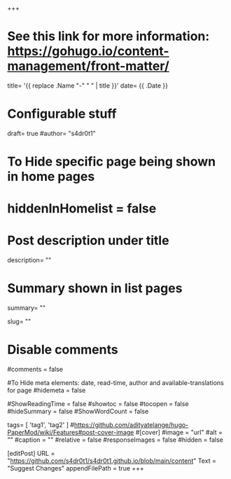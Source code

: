 +++
# See this link for more information: https://gohugo.io/content-management/front-matter/

title= '{{ replace .Name "-" " " | title }}'
date= {{ .Date }}

# Configurable stuff
draft= true
#author= "s4dr0t1"

# To Hide specific page being shown in home pages
# hiddenInHomelist = false

# Post description under title
description= ""

# Summary shown in list pages
summary= ""

slug= ""

# Disable comments
#comments = false

#To Hide meta elements: date, read-time, author and available-translations for page
#hidemeta = false

#ShowReadingTime = false
#showtoc = false
#tocopen = false
#hideSummary = false
#ShowWordCount = false

tags= [
    'tag1',
    'tag2'
]
#https://github.com/adityatelange/hugo-PaperMod/wiki/Features#post-cover-image
#[cover]
    #image = "url"
    #alt = ""
    #caption = ""
    #relative = false
    #responseImages = false
    #hidden = false


[editPost]
URL = "https://github.com/s4dr0t1/s4dr0t1.github.io/blob/main/content"
Text = "Suggest Changes"
appendFilePath = true
+++
